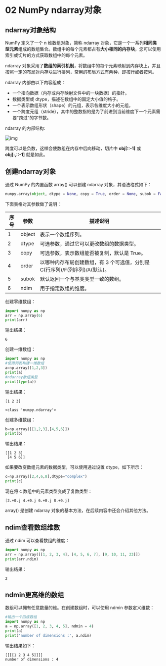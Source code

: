 # 02 NumPy ndarray对象

## ndarray对象结构

NumPy 定义了一个 n 维数组对象，简称 ndarray 对象，它是一个一系列**相同类型元素**组成的数组集合。数组中的每个元素都占有**大小相同的内存块**，您可以使用索引或切片的方式获取数组中的每个元素。

ndarray 对象采用了**数组的索引机制**，将数组中的每个元素映射到内存块上，并且按照一定的布局对内存块进行排列，常用的布局方式有两种，即按行或者按列。

ndarray 内部由以下内容组成：

- 一个指向数据（内存或内存映射文件中的一块数据）的指针。
- 数据类型或 dtype，描述在数组中的固定大小值的格子。
- 一个表示数组形状（shape）的元组，表示各维度大小的元组。
- 一个跨度元组（stride），其中的整数指的是为了前进到当前维度下一个元素需要"跨过"的字节数。

ndarray 的内部结构:

![img](https://www.runoob.com/wp-content/uploads/2018/10/ndarray.png)

跨度可以是负数，这样会使数组在内存中后向移动，切片中 **obj[::-1]** 或 **obj[:,::-1]** 就是如此。

## 创建ndarray对象

通过 NumPy 的内置函数 array() 可以创建 ndarray 对象，其语法格式如下：

```python
numpy.array(object, dtype = None, copy = True, order = None, subok = False, ndmin = 0)
```

下面表格对其参数做了说明：

| 序号 | 参数   | 描述说明                                                     |
| ---- | ------ | ------------------------------------------------------------ |
| 1    | object | 表示一个数组序列。                                           |
| 2    | dtype  | 可选参数，通过它可以更改数组的数据类型。                     |
| 3    | copy   | 可选参数，表示数组能否被复制，默认是 True。                  |
| 4    | order  | 以哪种内存布局创建数组，有 3 个可选值，分别是 C(行序列)/F(列序列)/A(默认)。 |
| 5    | subok  | 默认返回一个与基类类型一致的数组。                           |
| 6    | ndim   | 用于指定数组的维度。                                         |

创建零维数组：

```python
import numpy as np
arr = np.array(6)
print(arr)
```

输出结果：

```
6
```

创建一维数组：

```python
import numpy as np
#使用列表构建一维数组
a=np.array([1,2,3])
print(a)
#ndarray数组类型
print(type(a))
```

输出结果：

```
[1 2 3]

<class 'numpy.ndarray'>
```

创建多维数组：

```python
b=np.array([[1,2,3],[4,5,6]])
print(b)
```

输出结果：

```
[[1 2 3]
 [4 5 6]]
```

如果要改变数组元素的数据类型，可以使用通过设置 dtype，如下所示：

```python
c=np.array([2,4,6,8],dtype="complex")
print(c)
```

现在将 c 数组中的元素类型变成了复数类型：

```
[2.+0.j 4.+0.j 6.+0.j 8.+0.j]
```

array() 是创建 ndarray 对象的基本方法，在后续内容中还会介绍其他方法。

## ndim查看数组维数

通过 ndim 可以查看数组的维度：

```python
import numpy as np 
arr = np.array([[1, 2, 3, 4], [4, 5, 6, 7], [9, 10, 11, 23]]) 
print(arr.ndim) 
```

输出结果：

```
2
```

## ndmin更高维的数组

数组可以拥有任意数量的维。在创建数组时，可以使用 ndmin 参数定义维数：

```python
#输出一个四维数组
import numpy as np
a = np.array([1, 2, 3, 4, 5], ndmin = 4)
print(a)
print('number of dimensions :', a.ndim)
```

输出结果如下：

```
[[[[1 2 3 4 5]]]]
number of dimensions : 4
```
